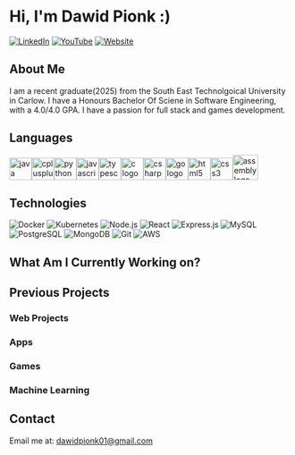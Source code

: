 # Hi, I'm Dawid Pionk :)

[![LinkedIn](https://img.shields.io/badge/LinkedIn-0077B5?style=for-the-badge&logo=linkedin&logoColor=white)](https://www.linkedin.com/in/dawid-pionk-65983a263/)
[![YouTube](https://img.shields.io/badge/YouTube-FF0000?style=for-the-badge&logo=youtube&logoColor=white)](https://www.youtube.com/@dawidpionk6019)
[![Website](https://img.shields.io/badge/Website-1DA1F2?style=for-the-badge&logo=twitter&logoColor=white)](https://DawidPionk.com)
## About Me
I am a recent graduate(2025) from the South East Technolgoical University in Carlow. I have a Honours Bachelor Of Sciene in Software Engineering, with a 4.0/4.0 GPA. I have a passion for full stack and games development.

## Languages
<img src="https://cdn.jsdelivr.net/gh/devicons/devicon/icons/java/java-original.svg" height="40" alt="java logo"  /><img src="https://cdn.jsdelivr.net/gh/devicons/devicon/icons/cplusplus/cplusplus-original.svg" height="40" alt="cplusplus logo"  /><img src="https://cdn.jsdelivr.net/gh/devicons/devicon/icons/python/python-original.svg" height="40" alt="python logo"  /><img src="https://cdn.jsdelivr.net/gh/devicons/devicon/icons/javascript/javascript-original.svg" height="40" alt="javascript logo"  /><img src="https://cdn.jsdelivr.net/gh/devicons/devicon/icons/typescript/typescript-original.svg" height="40" alt="typescript logo"  /><img src="https://cdn.jsdelivr.net/gh/devicons/devicon/icons/c/c-original.svg" height="40" alt="c logo"  /><img src="https://cdn.jsdelivr.net/gh/devicons/devicon/icons/csharp/csharp-original.svg" height="40" alt="csharp logo"  /><img src="https://cdn.jsdelivr.net/gh/devicons/devicon/icons/go/go-original.svg" height="40" alt="go logo"  /><img src="https://cdn.jsdelivr.net/gh/devicons/devicon/icons/html5/html5-original.svg" height="40" alt="html5 logo"  /><img src="https://cdn.jsdelivr.net/gh/devicons/devicon/icons/css3/css3-original.svg" height="40" alt="css3 logo"  /><img src="https://user-images.githubusercontent.com/103866722/177873824-ac727cae-29d5-406d-87de-93bb2bf21f02.png" height="45" alt="assembly logo"  />

## Technologies
![Docker](https://img.shields.io/badge/Docker-2496ED?style=for-the-badge&logo=docker&logoColor=white)
![Kubernetes](https://img.shields.io/badge/Kubernetes-326CE5?style=for-the-badge&logo=kubernetes&logoColor=white)
![Node.js](https://img.shields.io/badge/Node.js-43853D?style=for-the-badge&logo=node.js&logoColor=white)
![React](https://img.shields.io/badge/React-20232A?style=for-the-badge&logo=react&logoColor=61DAFB)
![Express.js](https://img.shields.io/badge/Express.js-404D59?style=for-the-badge)
![MySQL](https://img.shields.io/badge/MySQL-00000F?style=for-the-badge&logo=mysql&logoColor=white)
![PostgreSQL](https://img.shields.io/badge/PostgreSQL-316192?style=for-the-badge&logo=postgresql&logoColor=white)
![MongoDB](https://img.shields.io/badge/MongoDB-4EA94B?style=for-the-badge&logo=mongodb&logoColor=white)
![Git](https://img.shields.io/badge/Git-F05032?style=for-the-badge&logo=git&logoColor=white)
![AWS](https://img.shields.io/badge/Amazon_AWS-232F3E?style=for-the-badge&logo=amazon-aws&logoColor=white)

## What Am I Currently Working on?

## Previous Projects

### Web Projects

### Apps

### Games

### Machine Learning

## Contact
Email me at: dawidpionk01@gmail.com